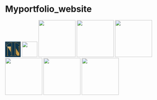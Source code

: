 # Myportfolio_website
<img src="TN.jpg" width= 50px height= 50px>
<img src="1.jpg" width= 50px height= 50px>
<img src="2.jpg" width= 120px height= 120px>
<img src="3.jpg" width= 120px height= 120px>
<img src="4.jpg" width= 120px height= 120px>
<img src="5.jpg" width= 120px height= 120px>
<img src="6.jpg" width= 120px height= 120px>
<img src="7.jpg" width= 120px height= 120px>
